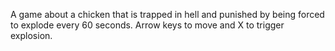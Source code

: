 A game about a chicken that is trapped in hell and punished by being forced to explode every 60 seconds. Arrow keys to move and X to trigger explosion.
